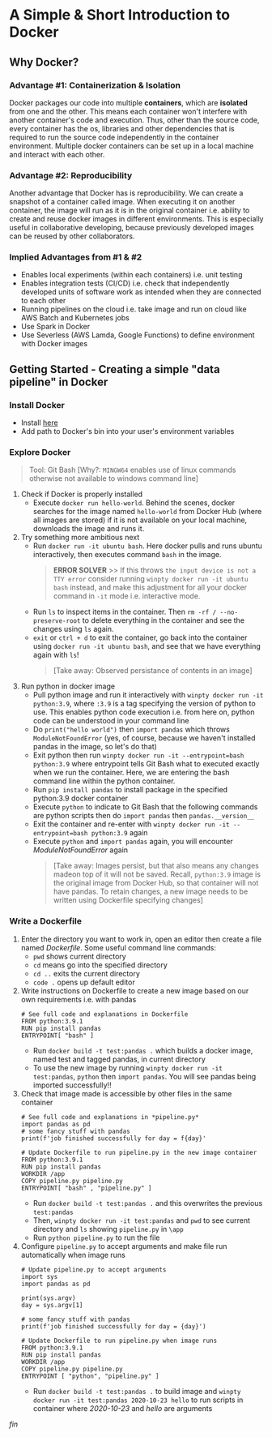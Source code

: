 # A Simple & Short Introduction to Docker

## Why Docker?
### Advantage #1: Containerization & Isolation
Docker packages our code into multiple **containers**, which are **isolated** from one and the other. This means each container won't interfere with another container's code and execution. Thus, other than the source code, every container has the os, libraries and other dependencies that is required to run the source code independently in the container environment. Multiple docker containers can be set up in a local machine and interact with each other.

### Advantage #2: Reproducibility
Another advantage that Docker has is reproducibility. We can create a snapshot of a container called image. When executing it on another container, the image will run as it is in the original container i.e. ability to create and reuse docker images in different environments. This is especially useful in collaborative developing, because previously developed images can be reused by other collaborators.

### Implied Advantages from #1 & #2
- Enables local experiments (within each containers) i.e. unit testing
- Enables integration tests (CI/CD) i.e. check that independently developed units of software work as intended when they are connected to each other
- Running pipelines on the cloud i.e. take image and run on cloud like AWS Batch and Kubernetes jobs
- Use Spark in Docker
- Use Severless (AWS Lamda, Google Functions) to define environment with Docker images


## Getting Started - Creating a simple "data pipeline" in Docker
### Install Docker
- Install [here](https://docs.docker.com/get-docker/)
- Add path to Docker's bin into your user's environment variables

### Explore Docker
> Tool: Git Bash [Why?: `MINGW64` enables use of linux commands otherwise not available to windows command line]

1. Check if Docker is properly installed
    - Execute `docker run hello-world`. Behind the scenes, docker searches for the image named `hello-world` from Docker Hub (where all images are stored) if it is not available on your local machine, downloads the image and runs it.
2. Try something more ambitious next
    - Run `docker run -it ubuntu bash`. Here docker pulls and runs ubuntu interactively, then executes command `bash` in the image.    
        > **ERROR SOLVER** >> If this throws `the input device is not a TTY error` consider running `winpty docker run -it ubuntu bash` instead, and make this adjustment for all your docker command in `-it` mode i.e. interactive mode.
    - Run `ls` to inspect items in the container. Then `rm -rf / --no-preserve-root` to delete everything in the container and see the changes using `ls` again.
    - `exit` or `ctrl + d` to exit the container, go back into the container using `docker run -it ubuntu bash`, and see that we have everything again with `ls`!
        > [Take away: Observed persistance of contents in an image]
3. Run python in docker image
    - Pull python image and run it interactively with `winpty docker run -it python:3.9`, where `:3.9` is a tag specifying the version of python to use. This enables python code execution i.e. from here on, python code can be understood in your command line
    - Do `print("hello world")` then `import pandas` which throws `ModuleNotFoundError` (yes, of course, because we haven't installed pandas in the image, so let's do that)
    - Exit python then run `winpty docker run -it --entrypoint=bash python:3.9` where entrypoint tells Git Bash what to executed exactly when we run the container. Here, we are entering the bash command line within the python container.
    - Run `pip install pandas` to install package in the specified python:3.9 docker container
    - Execute `python` to indicate to Git Bash that the following commands are python scripts then do `import pandas` then `pandas.__version__`
    - Exit the container and re-enter with `winpty docker run -it --entrypoint=bash python:3.9` again
    - Execute `python` and `import pandas` again, you will encounter *ModuleNotFoundError* again
        > [Take away: Images persist, but that also means any changes madeon top of it will not be saved. Recall, `python:3.9` image is the original image from Docker Hub, so that container will not have pandas. To retain changes, a new image needs to be written using Dockerfile specifying changes]

### Write a Dockerfile
1. Enter the directory you want to work in, open an editor then create a file named *Dockerfile*. Some useful command line commands:
    - `pwd` shows current directory
    - `cd` means go into the specified directory
    - `cd ..` exits the current directory
    - `code .` opens up default editor
2. Write instructions on Dockerfile to create a new image based on our own requirements i.e. with pandas
    ```
    # See full code and explanations in Dockerfile
    FROM python:3.9.1
    RUN pip install pandas
    ENTRYPOINT[ "bash" ]
    ```
    - Run `docker build -t test:pandas .` which builds a docker image, named test and tagged pandas, in current directory
    - To use the new image by running `winpty docker run -it test:pandas`, `python` then `import pandas`. You will see pandas being imported successfully!!
3. Check that image made is accessible by other files in the same container
    ```
    # See full code and explanations in *pipeline.py*
    import pandas as pd
    # some fancy stuff with pandas
    print(f'job finished successfully for day = f{day}'
    ```
    ```
    # Update Dockerfile to run pipeline.py in the new image container
    FROM python:3.9.1
    RUN pip install pandas
    WORKDIR /app
    COPY pipeline.py pipeline.py
    ENTRYPOINT[ "bash" , "pipeline.py" ]
    ```
    - Run `docker build -t test:pandas .` and this overwrites the previous `test:pandas`
    - Then, `winpty docker run -it test:pandas` and `pwd` to see current directory and `ls` showing `pipeline.py` in `\app`
    - Run `python pipeline.py` to run the file
4. Configure `pipeline.py` to accept arguments and make file run automatically when image runs
    ```
    # Update pipeline.py to accept arguments
    import sys
    import pandas as pd
    
    print(sys.argv)
    day = sys.argv[1]
    
    # some fancy stuff with pandas
    print(f'job finished successfully for day = {day}')
    ```
    ```
    # Update Dockerfile to run pipeline.py when image runs
    FROM python:3.9.1
    RUN pip install pandas
    WORKDIR /app
    COPY pipeline.py pipeline.py
    ENTRYPOINT [ "python", "pipeline.py" ]
    ```
    - Run `docker build -t test:pandas .` to build image and `winpty docker run -it test:pandas 2020-10-23 hello` to run scripts in container where *2020-10-23* and *hello* are arguments

*fin*

